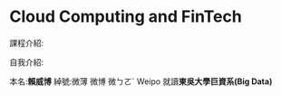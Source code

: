 # Cloud Computing and FinTech
課程介紹:

自我介紹:

本名:**賴威博**
綽號:微薄 微博 微ㄅㄛˊ Weipo
就讀**東吳大學巨資系(Big Data)**

